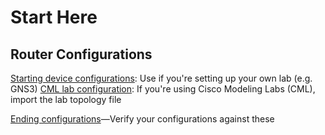 # Start Here

## Router Configurations
[Starting device configurations](before): Use if you're setting up your own lab (e.g. GNS3)
[CML lab configuration](before/cml): If you're using Cisco Modeling Labs (CML), import the lab topology file

[Ending configurations](after)—Verify your configurations against these